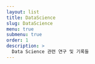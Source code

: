 ```yaml
---
layout: list
title: DataScience
slug: DataScience
menu: true
submenu: true
order: 1
description: >
  Data Science 관련 연구 및 기록들
---
```

